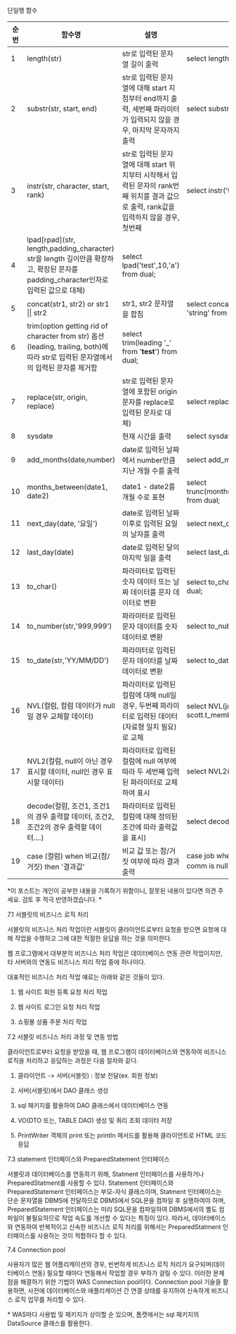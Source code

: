 단일행 함수

|순번|함수명|설명|사용방법|
|---|---|---|---|
|1|length(str)|str로 입력된 문자열 길이 출력| select length('test') from dual;|
|2|substr(str, start, end)|str로 입력된 문자열에 대해 start 지점부터 end까지 출력, 세번째 파라미터가 입력되지 않을 경우, 마지막 문자까지 출력|select substr('test',1) from dual;|
|3|instr(str, character, start, rank)|str로 입력된 문자열에 대해 start 위치부터 시작해서 입력된 문자의 rank번째 위치를 결과 값으로 출력, rank값을 입력하지 않을 경우, 첫번째|select instr('test', 'e', 1) from dual;|
|4|lpad[rpad](str, length,padding_character) str을 length 길이만큼 확장하고, 확장된 문자를 padding_character인자로 입력된 값으로 대체)|select lpad('test',10,'a') from dual;|
|5|concat(str1, str2) or str1 \|\| str2 | str1, str2 문자열을 합침 | select concat('test','string') from dual or select 'test' \|\| 'string' from dual; |
|6|trim(option getting rid of character from str) 옵션(leading, trailing, both)에 따라 str로 입력된 문자열에서의 입력된 문자를 제거함|select trim(leading '_' from '__test__') from dual;|
|7|replace(str, origin, replace)|str로 입력된 문자열에 포함된 origin문자를 replace로 입력된 문자로 대체)|select replace('test', 't', 'A') from dual;|
|8|sysdate|현재 시간을 출력|select sysdate from dual;|
|9|add_months(date,number)|date로 입력된 날짜에서 number만큼 지난 개월 수를 출력|select add_months(sysdate,4) from dual;|
|10|months_between(date1, date2)|date1 - date2를 개월 수로 표현|select trunc(months_between(add_months(sysdate,3),sysdate)) from dual;|
|11|next_day(date, '요일')|date로 입력된 날짜 이후로 입력된 요일의 날자를 출력|select next_day(sysdate, '화요일') from dual;|
|12|last_day(date)|date로 입력된 달의 마지막 일을 출력|select last_day(sysdate) from dual;|
|13|to_char()|파라미터로 입력된 숫자 데이터 또는 날짜 데이터를 문자 데이터로 변환|select to_char(sysdate,'YYYY/MM/DD hh24:mi:ss') from dual;|
|14|to_number(str,'999,999')|파라미터로 입력된 문자 데이터를 숫자 데이터로 변환|select to_nubmer('1,900','9,999') from dual;|
|15|to_date(str,'YY/MM/DD')|파라미터로 입력된 문자 데이터를 날짜 데이터로 변환|select to_date('24/12/31','YY/MM/DD') from dual;|
|16|NVL(컬럼, 컬럼 데이터가 null 일 경우 교체할 데이터)|파라미터로 입력된 컬럼에 대해 null일 경우, 두번째 파라미터로 입력된 데이터(자료형 일치 필요)로 교체|select NVL(joindate,'1970-01-01') from scott.t_member;|
|17|NVL2(컬럼, null이 아닌 경우 표시할 데이터, null인 경우 표시할 데이터)|파라미터로 입력된 컬럼에 null 여부에 따라 두 세번째 입력된 파라미터로 교체하여 표시|select NVL2(joindate,'O','X') from scott.t_member;|
|18|decode(컬럼, 조건1, 조건1의 경우 출력할 데이터, 조건2, 조건2의 경우 출력할 데이터....)|파라미터로 입력된 컬럼에 대해 정의된 조건에 따라 출력값을 표시)|select decode(ID, 'hong', 1) from scott.t_member;|
|19|case (컬럼) when 비교(참/거짓) then '결과값' |비교 값 또는 참/거짓 여부에 따라 결과 출력|case job when 'manager' then sal*1.1 or case when comm is null then '해당사항 없음' from scott.t_member;|


*이 포스트는 개인이 공부한 내용을 기록하기 위함이니, 잘못된 내용이 있다면 의견 주세요. 검토 후 적극 반영하겠습니다. *



7.1 서블릿의 비즈니스 로직 처리

서블릿의 비즈니스 처리 작업이란 서블릿이 클라이언트로부터 요청을 받으면 요청에 대해 작업을 수행하고 그에 대한 적절한 응답을 하는 것을 의미한다.

웹 프로그램에서 대부분의 비즈니스 처리 작업은 데이터베이스 연동 관련 작업이지만, 타 서버와의 연동도 비즈니스 처리 작업 중에 하나이다.

대표적인 비즈니스 처리 작업 예로는 아래와 같은 것들이 있다.

1. 웹 사이트 회원 등록 요청 처리 작업

2. 웹 사이트 로그인 요청 처리 작업

3. 쇼핑몰 상품 주문 처리 작업
   
   

7.2 서블릿 비즈니스 처리 과정 및 연동 방법

클라이언트로부터 요청을 받았을 때, 웹 프로그램이 데이터베이스와 연동하여 비즈니스 로직을 처리하고 응답하는 과정은 다음 절차와 같다.

1. 클라이언트 -> 서버(서블릿) : 정보 전달(ex. 회원 정보)

2. 서버(서블릿)에서 DAO 클래스 생성

3. sql 패키지를 활용하여 DAO 클래스에서 데이터베이스 연동

4. VO(DTO 또는, TABLE DAO) 생성 및 쿼리 조회 데이터 저장

5. PrintWriter 객체의 print 또는 println 메서드를 활용해 클라이언트로 HTML 코드 응답



7.3 statement 인터페이스와 PreparedStatement 인터페이스

서블릿과 데이터베이스를 연동하기 위해, Statment 인터페이스를 사용하거나 PreparedStatment를 사용할 수 있다. Statement 인터페이스와 PreparedStatement 인터페이스는 부모-자식 클래스이며, Statment 인터페이스는 단순 문자열을 DBMS에 전달하므로 DBMS에서 SQL문을 컴파일 후 실행하여야 하며, PreparedStatement 인터페이스는 미리 SQL문을 컴파일하여 DBMS에서의 별도 컴파일이 불필요하므로 작업 속도를 개선할 수 있다는 특징이 있다. 따라서, 데이터베이스와 연동하여 반복적이고 신속한 비즈니스 로직 처리를 위해서는 PreparedStatment 인터페이스를 사용하는 것이 적합하다 할 수 있다.



7.4 Connection pool 

사용자가 많은 웹 어플리캐이션의 경우, 빈번하게 비즈니스 로직 처리가 요구되며(데이터베이스 연동) 필요할 때마다 연동해서 작업할 경우 부하가 걸릴 수 있다. 이러한 문제점을 해결하기 위한 기법이 WAS Connection pool이다. Connection pool 기술을 활용하면, 사전에 데이터베이스와 애플리캐이션 간 연결 상태를 유지하여 신속하게 비즈니스 로직 업무를 처리할 수 있다. 

\* WAS마다 사용법 및 패키지가 상이할 순 있으며, 톰캣에서는 sql 패키지의 DataSource 클래스를 활용한다. 
